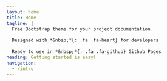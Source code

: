 ```yaml
---
layout: home
title: Home
tagline: |
  Free Bootstrap theme for your project documentation
  
  Designed with *&nbsp;*{: .fa .fa-heart} for developers
  
  Ready to use in *&nbsp;*{: .fa .fa-github} Github Pages
heading: Getting started is easy!
navigation:
  - /intro
---
```

